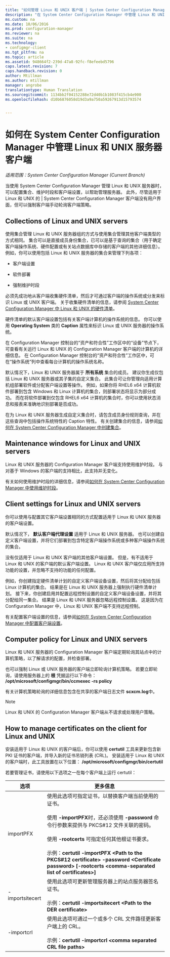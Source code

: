 ```yaml
---
title: "如何管理 Linux 和 UNIX 客户端 | System Center Configuration Manager"
description: "在 System Center Configuration Manager 中管理 Linux 和 UNIX 服务器上的客户端。"
ms.custom: na
ms.date: 10/06/2016
ms.prod: configuration-manager
ms.reviewer: na
ms.suite: na
ms.technology:
- configmgr-client
ms.tgt_pltfrm: na
ms.topic: article
ms.assetid: 948664f2-239d-47a8-92fc-f8efeebd5796
caps.latest.revision: 7
caps.handback.revision: 0
author: Mtillman
ms.author: mtillman
manager: angrobe
translationtype: Human Translation
ms.sourcegitcommit: 1134bb2f04152288e72d40b1b1083f415cb4e900
ms.openlocfilehash: d10b6876058d19d3a9a750a59267913d15793574


---
```

# <a name="how-to-manage-clients-for-linux-and-unix-servers-in-system-center-configuration-manager"></a>如何在 System Center Configuration Manager 中管理 Linux 和 UNIX 服务器客户端

*适用范围：System Center Configuration Manager (Current Branch)*

当使用 System Center Configuration Manager 管理 Linux 和 UNIX 服务器时，可以配置集合、维护时段和客户端设置，以帮助管理服务器。 此外，尽管适用于 Linux 和 UNIX 的 | System Center Configuration Manager 客户端没有用户界面，但可以强制客户端手动轮询客户端策略。

##  <a name="a-namebkmkcollectionsforlnua-collections-of-linux-and-unix-servers"></a><a name="BKMK_CollectionsforLnU"></a> Collections of Linux and UNIX servers  
 使用集合管理 Linux 和 UNIX 服务器组的方式与使用集合管理其他客户端类型的方式相同。 集合可以是直接成员身份集合，已可以是基于查询的集合（用于确定客户端操作系统、硬件配置或有关站点数据库中存储的客户端的其他详细信息）。 例如，你可以使用包括 Linux 和 UNIX 服务器的集合来管理下列各项：  

-   客户端设置  

-   软件部署  

-   强制维护时段  

 必须先成功地从客户端收集硬件清单，然后才可通过客户端的操作系统或分发来标识 Linux 或 UNIX 客户端。 关于收集硬件清单的信息，请参阅 [System Center Configuration Manager 中 Linux 和 UNIX 的硬件清单](../../../core/clients/manage/inventory/hardware-inventory-for-linux-and-unix.md)。  

 硬件清单的默认客户端设置包括有关客户端计算机的操作系统的信息。 你可以使用 **Operating System** 类的 **Caption** 属性来标识 Linux 或 UNIX 服务器的操作系统。  

 在 Configuration Manager 控制台的“资产和符合性”工作区中的“设备”节点下，可查看有关运行 Linux 和 UNIX 的 Configuration Manager 客户端的计算机的详细信息。 在 Configuration Manager 控制台的“资产和符合性”工作区中，可在“操作系统”列中查看每台计算机的操作系统名称。  

 默认情况下，Linux 和 UNIX 服务器属于 **所有系统** 集合的成员。 建议你生成仅包括 Linux 和 UNIX 服务器或其子集的自定义集合。 此集合可让你管理向适用计算机组部署软件或分配客户端设置等操作。 例如，如果你将 RHEL6 x64 计算机软件部署到包含 Windows 和 Linux 计算机的集合，则部署状态将显示为部分成功。 而在将软件部署到仅包含 RHEL6 x64 计算机的集合时，你可以使用状态消息和报表来准确地识别部署是否成功。  

 在为 Linux 和 UNIX 服务器生成自定义集合时，请包含成员身份规则查询，并在这些查询中包括操作系统特性的 Caption 特性。 有关创建集合的信息，请参阅[如何在 System Center Configuration Manager 中创建集合](../../../core/clients/manage/collections/create-collections.md)。  

##  <a name="a-namebkmkmaintenancewindowsforlnua-maintenance-windows-for-linux-and-unix-servers"></a><a name="BKMK_MaintenanceWindowsforLnU"></a> Maintenance windows for Linux and UNIX servers  
 Linux 和 UNIX 服务器的 Configuration Manager 客户端支持使用维护时段。 与对基于 Windows 的客户端的支持相比，此支持并无变化。  

 有关如何使用维护时段的详细信息，请参阅[如何在 System Center Configuration Manager 中使用维护时段](../../../core/clients/manage/collections/use-maintenance-windows.md)。  

##  <a name="a-namebkmkclientsettingsforlnua-client-settings-for-linux-and-unix-servers"></a><a name="BKMK_ClientSettingsforLnU"></a> Client settings for Linux and UNIX servers  
 你可以使用与配置其它客户端设置相同的方式配置适用于 Linux 和 UNIX 服务器的客户端设置。  

 默认情况下， **默认客户端代理设置** 适用于 Linux 和 UNIX 服务器。 也可以创建自定义客户端设置，并将它们部署到包含特定客户端操作系统或多种客户端操作系统的集合。  

 没有仅适用于 Linux 和 UNIX 客户端的其他客户端设置。 但是，有不适用于 Linux 和 UNIX 的客户端的默认客户端设置。 Linux 和 UNIX 客户端仅应用所支持功能的设置，并忽略不支持的功能的任何配置。  

 例如，你创建指定硬件清单计划的自定义客户端设备设置，然后将其分配给包括 Linux 计算机的集合。 结果是在 Linux 和 UNIX 服务器上强制执行硬件清单计划。 接下来，你创建启用并配置远程控制设置的自定义客户端设备设置，并将其分配给同一集合。 结果是 Linux 和 UNIX 服务器忽略远程控制设置。 这是因为在 Configuration Manager 中，Linux 和 UNIX 客户端不支持远程控制。  

 有关配置客户端设置的信息，请参阅[如何在 System Center Configuration Manager 中配置客户端设置](../../../core/clients/deploy/configure-client-settings.md)。  

##  <a name="a-namebkmkpolicyforlnua-computer-policy-for-linux-and-unix-servers"></a><a name="BKMK_PolicyforLnU"></a> Computer policy for Linux and UNIX servers  
 Linux 和 UNIX 服务器的 Configuration Manager 客户端定期轮询其站点中的计算机策略，以了解请求的配置，并检查部署。  

 也可以强制 Linux 或 UNIX 服务器的客户端立即轮询计算机策略。 若要立即轮询，请使用服务器上的 **根** 凭据运行以下命令： **/opt/microsoft/configmgr/bin/ccmexec -rs policy**  

 有关计算机策略轮询的详细信息包含在共享的客户端日志文件 **scxcm.log**中。  

> [!NOTE]  
>  Linux 和 UNIX 的 Configuration Manager 客户端从不请求或处理用户策略。  

##  <a name="a-namebkmkmanagelinuxcertsa-how-to-manage-certificates-on-the-client-for-linux-and-unix"></a><a name="BKMK_ManageLinuxCerts"></a> How to manage certificates on the client for Linux and UNIX  
 安装适用于 Linux 和 UNIX 的客户端后，你可以使用 **certutil** 工具来更新包含新 PKI 证书的客户端，并导入新的证书吊销列表 (CRL)。 安装适用于 Linux 和 UNIX 的客户端时，此工具放置在以下位置： **/opt/microsoft/configmgr/bin/certutil**  

 若要管理证书，请使用以下选项之一在每个客户端上运行 certutil：  

|选项|更多信息|  
|------------|----------------------|  
|importPFX|使用此选项可指定证书，以替换客户端当前使用的证书。<br /><br /> 使用 **-importPFX**时，还必须使用 **-password** 命令行参数来提供与 PKCS#12 文件关联的密码。<br /><br /> 使用 **-rootcerts** 可指定任何其他根证书要求。<br /><br /> 示例：**certutil -importPFX &lt;Path to the PKCS#12 certificate> -password &lt;Certificate password\> [-rootcerts &lt;comma-separated list of certificates>]**|  
|-importsitecert|使用此选项可更新管理服务器上的站点服务器签名证书。<br /><br /> 示例：**certutil -importsitecert &lt;Path to the DER certificate\>**|  
|-importcrl|使用此选项可通过一个或多个 CRL 文件路径更新客户端上的 CRL。<br /><br /> 示例：**certutil -importcrl &lt;comma separated CRL file paths\>**|  



<!--HONumber=Nov16_HO1-->


